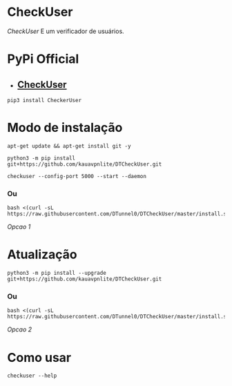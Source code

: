 # CheckUser

*CheckUser* E um verificador de usuários.

# PyPi Official
- ## [CheckUser](https://pypi.org/project/CheckerUser/)

```
pip3 install CheckerUser
```

# Modo de instalação
```
apt-get update && apt-get install git -y
```
```
python3 -m pip install git+https://github.com/kauavpnlite/DTCheckUser.git
```
```
checkuser --config-port 5000 --start --daemon
```

### Ou
```
bash <(curl -sL https://raw.githubusercontent.com/DTunnel0/DTCheckUser/master/install.sh)
```
 *Opcao 1*

# Atualização
```
python3 -m pip install --upgrade git+https://github.com/kauavpnlite/DTCheckUser.git
```

### Ou
```
bash <(curl -sL https://raw.githubusercontent.com/DTunnel0/DTCheckUser/master/install.sh)
```
 *Opcao 2*

# Como usar
```
checkuser --help
```